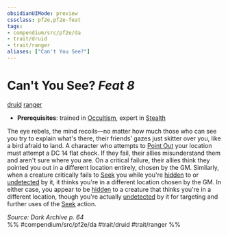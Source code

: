 ```yaml
---
obsidianUIMode: preview
cssclass: pf2e,pf2e-feat
tags:
- compendium/src/pf2e/da
- trait/druid
- trait/ranger
aliases: ["Can't You See?"]
---
```

# Can't You See?  *Feat 8*  
[druid](/rules/traits/druid.md)  [ranger](/rules/traits/ranger.md)  

- **Prerequisites**: trained in [Occultism](/compendium/skills.md#Occultism), expert in [Stealth](/compendium/skills.md#Stealth)

The eye rebels, the mind recoils—no matter how much those who can see you try to explain what's there, their friends' gazes just skitter over you, like a bird afraid to land. A character who attempts to [Point Out](/rules/actions/point-out.md) your location must attempt a DC 14 flat check. If they fail, their allies misunderstand them and aren't sure where you are. On a critical failure, their allies think they pointed you out in a different location entirely, chosen by the GM. Similarly, when a creature critically fails to [Seek](/rules/actions/seek.md) you while you're [hidden](/rules/conditions.md#Hidden) to or [undetected](/rules/conditions.md#Undetected) by it, it thinks you're in a different location chosen by the GM. In either case, you appear to be [hidden](/rules/conditions.md#Hidden) to a creature that thinks you're in a different location, though you're actually [undetected](/rules/conditions.md#Undetected) by it for targeting and further uses of the [Seek](/rules/actions/seek.md) action.

*Source: Dark Archive p. 64*  
%% #compendium/src/pf2e/da #trait/druid #trait/ranger %%